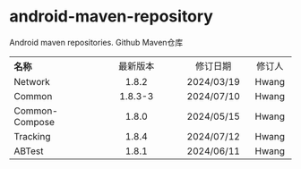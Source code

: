 # android-maven-repository
Android maven repositories. Github Maven仓库

<table style="text-align:center">
   <tr><th width="30%" style="text-align:left">名称</th><td width="30%">最新版本</td><td>修订日期</td><td>修订人</td></tr>
   <tr><td style="text-align:left">Network</td><td>1.8.2</td><td>2024/03/19</td><td>Hwang</td></tr>
   <tr><td style="text-align:left">Common</td><td>1.8.3-3</td><td>2024/07/10</td><td>Hwang</td></tr>
   <tr><td style="text-align:left">Common-Compose</td><td>1.8.0</td><td>2024/05/15</td><td>Hwang</td></tr>
   <tr><td style="text-align:left">Tracking</td><td>1.8.4</td><td>2024/07/12</td><td>Hwang</td></tr>
   <tr><td style="text-align:left">ABTest</td><td>1.8.1</td><td>2024/06/11</td><td>Hwang</td></tr>
</table>